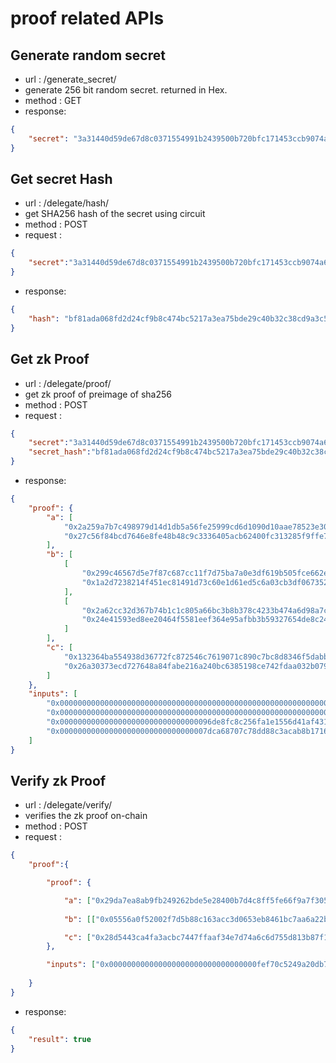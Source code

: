 # proof related APIs 

## Generate random secret 

- url : /generate_secret/
- generate 256 bit random secret. returned in Hex. 
- method : GET
- response: 
```json
{
    "secret": "3a31440d59de67d8c0371554991b2439500b720bfc171453ccb9074a68a5f7f8"
}
```

## Get secret Hash

- url : /delegate/hash/
- get SHA256 hash of the secret using circuit
- method : POST
- request : 
```json 
{
	"secret":"3a31440d59de67d8c0371554991b2439500b720bfc171453ccb9074a68a5f7f8"
}
```
- response: 
```json
{
    "hash": "bf81ada068fd2d24cf9b8c474bc5217a3ea75bde29c40b32c38cd9a3c5ac2e34"
}
```

## Get zk Proof

- url : /delegate/proof/
- get zk proof of preimage of sha256
- method : POST
- request : 
```json 
{
	"secret":"3a31440d59de67d8c0371554991b2439500b720bfc171453ccb9074a68a5f7f8",
	"secret_hash":"bf81ada068fd2d24cf9b8c474bc5217a3ea75bde29c40b32c38cd9a3c5ac2e34"
}

```
- response: 
```json
{
    "proof": {
        "a": [
            "0x2a259a7b7c498979d14d1db5a56fe25999cd6d1090d10aae78523e303d47bdfa",
            "0x27c56f84bcd7646e8fe48b48c9c3336405acb62400fc313285f9ffe778a7ef30"
        ],
        "b": [
            [
                "0x299c46567d5e7f87c687cc11f7d75ba7a0e3df619b505fce662eaee10f1827cb",
                "0x1a2d7238214f451ec81491d73c60e1d61ed5c6a03cb3df067352ecee8377732a"
            ],
            [
                "0x2a62cc32d367b74b1c1c805a66bc3b8b378c4233b474a6d98a7ca8093ba01a6d",
                "0x24e41593ed8ee20464f5581eef364e95afbb3b59327654de8c248c02283a6716"
            ]
        ],
        "c": [
            "0x132364ba554938d36772fc872546c7619071c890c7bc8d8346f5dabb9731825e",
            "0x26a30373ecd727648a84fabe216a240bc6385198ce742fdaa032b07970b363cd"
        ]
    },
    "inputs": [
        "0x0000000000000000000000000000000000000000000000000000000000000000",
        "0x0000000000000000000000000000000000000000000000000000000000000005",
        "0x0000000000000000000000000000000096de8fc8c256fa1e1556d41af431cace",
        "0x000000000000000000000000000000007dca68707c78dd88c3acab8b17164c47"
    ]
}
```

## Verify zk Proof

- url : /delegate/verify/
- verifies the zk proof on-chain
- method : POST
- request : 
```json 
{
	"proof":{

        "proof": {

            "a": ["0x29da7ea8ab9fb249262bde5e28400b7d4c8ff5fe66f9a7f3057b08bea06e2321", "0x0b130d35748b8dc379450f2dd0a7b56a58016f03d18e1a8dc58e9d71ee8a06e1"],
            
            "b": [["0x05556a0f52002f7d5b88c163acc3d0653eb8461bc7aa6a22b2b281b5e373fd01", "0x0257331d7b0bcdb19d07dba458100b624395fd5daefc11c0ccd13dad8c0d6fe2"], ["0x0f0967b5ca3245a0b687b56a7bf75a9d2a4a73a536f292bb272c9a684ebc4329", "0x1b94c0a4c130fa8538b1425a5b645020e94b03335ed7fc0b068f57526e2554fb"]],

            "c": ["0x28d5443ca4fa3acbc7447ffaaf34e7d74a6c6d755d813b87f19134de0a88fdc9", "0x0036bd7b349b279ed88c7d1584078e9fb0718f419888b02f2d56c38e964f3552"]
        },

        "inputs": ["0x000000000000000000000000000000000fef70c5249a20db7e4e4a2c799e0906", "0x00000000000000000000000000000000ba4ddcbf9d496825b2f23e4b0976a734", "0x0000000000000000000000000000000000000000000000000000000000000001"]
        
    }
}

```
- response: 
```json
{
    "result": true
}
```